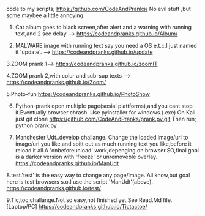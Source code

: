 code to my scripts; https://github.com/CodeAndPranks/
No evil stuff ,but some maybee a little annoying.

1. Cat album goes to black screen,after alert and a warning with running text,and 2 sec delay --> https://codeandpranks.github.io/Album/ 

2. MALWARE image with running text say you need a OS e.t.c.I just named it 'update'. -->  https://codeandpranks.github.io/update

3.ZOOM prank 1--> https://codeandpranks.github.io/zoomIT

4.ZOOM prank 2,with colur and sub-sup texts  -->  https://codeandpranks.github.io/Zoom/

5.Photo-fun https://codeandpranks.github.io/PhotoShow

6. Python-prank open multiple page(sosial plattforms),and you cant stop it.Eventually browser chrash.
Use pyinstaller for windows.(.exe)
On Kali just git clone https://github.com/CodeAndPranks/prank.py.git
Then run; python prank.py

7. Manchester Udt..develop challange.
Change the loaded image/url to image/url you like,and spitt out as much running text you like,before it reload it all.A 'onbeforeunload' work,depenging on browser.SO,final goal is a darker version with 'freeze' or unremoveble overlay.
https://codeandpranks.github.io/ManUdt

8.test.'test' is the easy way to change any page/image.
All know,but goal here is test browsers s.o.I use the script 'ManUdt'(above). https://codeandpranks.github.io/test/

9.Tic,toc,challange.Not so easy,not finished yet.See Read.Md file.[Laptop/PC]
https://codeandpranks.github.io/Tictactoe/
